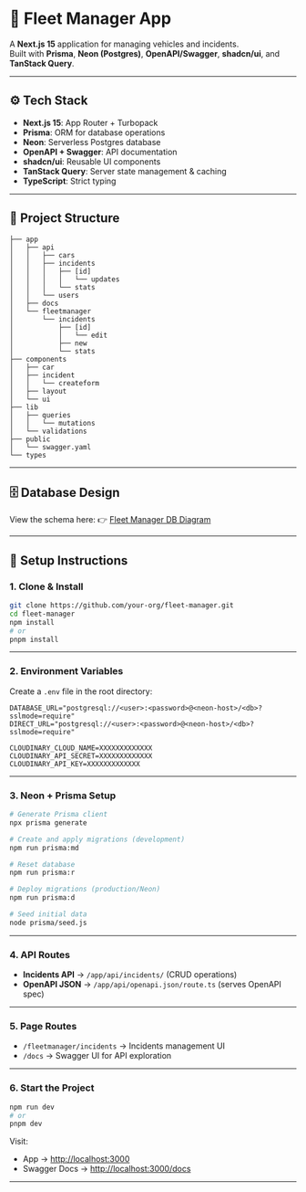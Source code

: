 # 🚗 Fleet Manager App  

A **Next.js 15** application for managing vehicles and incidents.  
Built with **Prisma**, **Neon (Postgres)**, **OpenAPI/Swagger**, **shadcn/ui**, and **TanStack Query**.  

---

## ⚙️ Tech Stack  

- **Next.js 15**: App Router + Turbopack  
- **Prisma**: ORM for database operations  
- **Neon**: Serverless Postgres database  
- **OpenAPI + Swagger**: API documentation  
- **shadcn/ui**: Reusable UI components  
- **TanStack Query**: Server state management & caching  
- **TypeScript**: Strict typing  

---

## 📂 Project Structure  

```
├── app
│   ├── api
│   │   ├── cars
│   │   ├── incidents
│   │   │   ├── [id]
│   │   │   │   └── updates
│   │   │   └── stats
│   │   └── users
│   ├── docs
│   └── fleetmanager
│       └── incidents
│           ├── [id]
│           │   └── edit
│           ├── new
│           └── stats
├── components
│   ├── car
│   ├── incident
│   │   └── createform
│   ├── layout
│   └── ui
├── lib
│   ├── queries
│   │   └── mutations
│   └── validations
├── public
│   └── swagger.yaml
└── types
```

---

## 🗄️ Database Design  

View the schema here: 👉 [Fleet Manager DB Diagram](https://dbdiagram.io/d/68b287ca777b52b76c4203ed)  

---

## 🔧 Setup Instructions  

### 1. Clone & Install  

```bash
git clone https://github.com/your-org/fleet-manager.git
cd fleet-manager
npm install
# or
pnpm install
```

---

### 2. Environment Variables  

Create a `.env` file in the root directory:  

```env
DATABASE_URL="postgresql://<user>:<password>@<neon-host>/<db>?sslmode=require"
DIRECT_URL="postgresql://<user>:<password>@<neon-host>/<db>?sslmode=require"

CLOUDINARY_CLOUD_NAME=XXXXXXXXXXXXX
CLOUDINARY_API_SECRET=XXXXXXXXXXXXX
CLOUDINARY_API_KEY=XXXXXXXXXXXXX
```

---

### 3. Neon + Prisma Setup  

```bash
# Generate Prisma client
npx prisma generate

# Create and apply migrations (development)
npm run prisma:md

# Reset database
npm run prisma:r

# Deploy migrations (production/Neon)
npm run prisma:d

# Seed initial data
node prisma/seed.js
```

---

### 4. API Routes  

- **Incidents API** → `/app/api/incidents/` (CRUD operations)  
- **OpenAPI JSON** → `/app/api/openapi.json/route.ts` (serves OpenAPI spec)  

---

### 5. Page Routes  

- `/fleetmanager/incidents` → Incidents management UI  
- `/docs` → Swagger UI for API exploration  

---

### 6. Start the Project  

```bash
npm run dev
# or
pnpm dev
```

Visit:  
- App → [http://localhost:3000](http://localhost:3000)  
- Swagger Docs → [http://localhost:3000/docs](http://localhost:3000/docs)  

---
